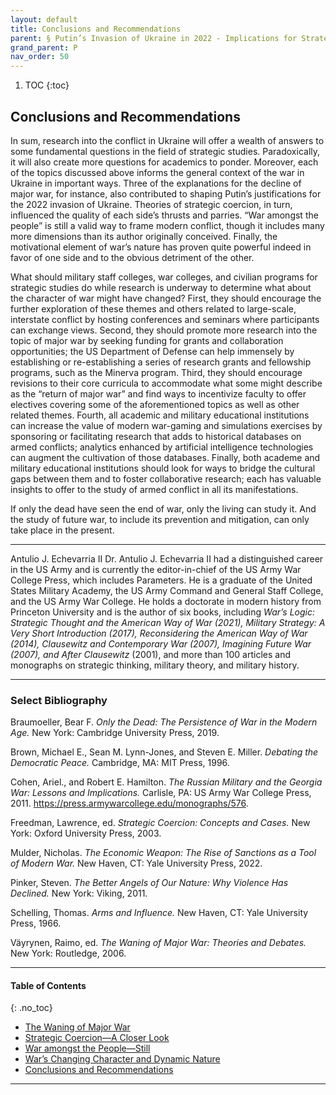 ```yaml
---
layout: default
title: Conclusions and Recommendations 
parent: § Putin’s Invasion of Ukraine in 2022 - Implications for Strategic Studies 
grand_parent: P
nav_order: 50 
---
```

<style>
.dont-break-out {
  /* These are technically the same, but use both */
  overflow-wrap: break-word;
  word-wrap: break-word;

     -ms-word-break: break-all;
  /* This is the dangerous one in WebKit, as it breaks things wherever */
  word-break: break-all;
  /* Instead use this non-standard one: */
  word-break: break-word;
}

.youtube-container {
    position: relative;
    width: 100%;
    height: 0;
    padding-bottom: 56.25%;
}
.youtube-video {
    position: absolute;
    top: 0;
    left: 0;
    width: 100%;
    height: 100%;
}

</style>

<div class="dont-break-out" markdown="1">

1. TOC
{:toc}

## Conclusions and Recommendations
In sum, research into the conflict in Ukraine will offer a wealth of answers to some fundamental questions in the field of strategic studies. Paradoxically, it will also create more questions for academics to ponder. Moreover, each of the topics discussed above informs the general context of the war in Ukraine in important ways. Three of the explanations for the decline of major war, for instance, also contributed to shaping Putin’s justifications for the 2022 invasion of Ukraine. Theories of strategic coercion, in turn, influenced the quality of each side’s thrusts and parries. “War amongst the people” is still a valid way to frame modern conflict, though it includes many more dimensions than its author originally conceived. Finally, the motivational element of war’s nature has proven quite powerful indeed in favor of one side and to the obvious detriment of the other.

What should military staff colleges, war colleges, and civilian programs for strategic studies do while research is underway to determine what about the character of war might have changed? First, they should encourage the further exploration of these themes and others related to large-scale, interstate conflict by hosting conferences and seminars where participants can exchange views. Second, they should promote more research into the topic of major war by seeking funding for grants and collaboration opportunities; the US Department of Defense can help immensely by establishing or re-establishing a series of research grants and fellowship programs, such as the Minerva program. Third, they should encourage revisions to their core curricula to accommodate what some might describe as the “return of major war” and find ways to incentivize faculty to offer electives covering some of the aforementioned topics as well as other related themes. Fourth, all academic and military educational institutions can increase the value of modern war-gaming and simulations exercises by sponsoring or facilitating research that adds to historical databases on armed conflicts; analytics enhanced by artificial intelligence technologies can augment the cultivation of those databases. Finally, both academe and military educational institutions should look for ways to bridge the cultural gaps between them and to foster collaborative research; each has valuable insights to offer to the study of armed conflict in all its manifestations.

If only the dead have seen the end of war, only the living can study it. And the study of future war, to include its prevention and mitigation, can only take place in the present.


*** 

Antulio J. Echevarria II
Dr. Antulio J. Echevarria II had a distinguished career in the US Army and is currently the editor-in-chief of the US Army War College Press, which includes Parameters. He is a graduate of the United States Military Academy, the US Army Command and General Staff College, and the US Army War College. He holds a doctorate in modern history from Princeton University and is the author of six books, including *War’s Logic: Strategic Thought and the American Way of War (2021), Military Strategy: A Very Short Introduction (2017), Reconsidering the American Way of War (2014), Clausewitz and Contemporary War (2007), Imagining Future War (2007), and After Clausewitz* (2001), and more than 100 articles and monographs on strategic thinking, military theory, and military history.

***

### Select Bibliography

Braumoeller, Bear F. *Only the Dead: The Persistence of War in the Modern Age.* New York: Cambridge University Press, 2019. 

Brown, Michael E., Sean M. Lynn-Jones, and Steven E. Miller. *Debating the Democratic Peace.* Cambridge, MA: MIT Press, 1996. 

Cohen, Ariel., and Robert E. Hamilton. *The Russian Military and the Georgia War: Lessons and Implications.* Carlisle, PA: US Army War College Press, 2011. https://press.armywarcollege.edu/monographs/576.

Freedman, Lawrence, ed. *Strategic Coercion: Concepts and Cases.* New York: Oxford University Press, 2003. 

Mulder, Nicholas. *The Economic Weapon: The Rise of Sanctions as a Tool of Modern War.* New Haven, CT: Yale University Press, 2022. 

Pinker, Steven. *The Better Angels of Our Nature: Why Violence Has Declined.* New York: Viking, 2011. 

Schelling, Thomas. *Arms and Influence.* New Haven, CT: Yale University Press, 1966. 

Väyrynen, Raimo, ed. *The Waning of Major War: Theories and Debates.* New York: Routledge, 2006.
***

#### Table of Contents
{: .no_toc}

<ul><li> <a href="/docs/P/Putin’s-Invasion-of-Ukraine-in-2022-Implications-for-Strategic-Studies-1/">
The Waning of Major War</a></li><li> <a href="/docs/P/Putin’s-Invasion-of-Ukraine-in-2022-Implications-for-Strategic-Studies-2/">
Strategic Coercion—A Closer Look</a></li><li> <a href="/docs/P/Putin’s-Invasion-of-Ukraine-in-2022-Implications-for-Strategic-Studies-3/">
War amongst the People—Still</a></li><li> <a href="/docs/P/Putin’s-Invasion-of-Ukraine-in-2022-Implications-for-Strategic-Studies-4/">
War’s Changing Character and Dynamic Nature</a></li><li> <a href="/docs/P/Putin’s-Invasion-of-Ukraine-in-2022-Implications-for-Strategic-Studies-5/">
Conclusions and Recommendations</a></li></ul>

***

</div>
